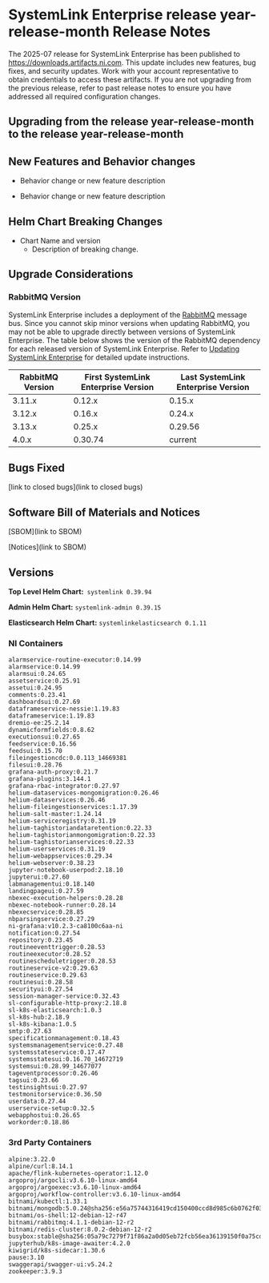 # SystemLink Enterprise release year-release-month Release Notes

The 2025-07 release for SystemLink Enterprise has been
published to <https://downloads.artifacts.ni.com>. This update includes new
features, bug fixes, and security updates. Work with your account representative
to obtain credentials to access these artifacts. If you are not upgrading from
the previous release, refer to past release notes to ensure you have addressed
all required configuration changes.

## Upgrading from the release year-release-month to the release year-release-month

<!-- Optional section to include comments and instructions needed to successfully upgrade from the previous release to the current release. If the only changes needed are already captured in Helm Chart Breaking Changes, this section is not needed. -->

## New Features and Behavior changes

- Behavior change or new feature description

- Behavior change or new feature description

## Helm Chart Breaking Changes

- Chart Name and version
  - Description of breaking change.

## Upgrade Considerations

### RabbitMQ Version

SystemLink Enterprise includes a deployment of the
[RabbitMQ](https://www.rabbitmq.com/) message bus. Since you cannot skip minor
versions when updating RabbitMQ, you may not be able to upgrade directly between
versions of SystemLink Enterprise. The table below shows the version of the
RabbitMQ dependency for each released version of SystemLink Enterprise. Refer to
[Updating SystemLink Enterprise](https://www.ni.com/docs/en-US/bundle/systemlink-enterprise/page/updating-systemlink-enterprise.html)
for detailed update instructions.

| RabbitMQ Version | First SystemLink Enterprise Version | Last SystemLink Enterprise Version |
| ---------------- | ----------------------------------- | ---------------------------------- |
| 3.11.x           | 0.12.x                              | 0.15.x                             |
| 3.12.x           | 0.16.x                              | 0.24.x                             |
| 3.13.x           | 0.25.x                              | 0.29.56                            |
| 4.0.x            | 0.30.74                             | current                            |

## Bugs Fixed

<!-- This section should link to the excel document that list customer facing bugs, fixed in the current release. The URL for the release (tag) should be used. -->

[link to closed bugs](link to closed bugs)

## Software Bill of Materials and Notices

<!-- This section should link to the directories containing notices and SBOM. The URL for the release (tag) should be used. -->

[SBOM](link to SBOM)

[Notices](link to SBOM)

## Versions

**Top Level Helm Chart:** `systemlink 0.39.94`

**Admin Helm Chart:** `systemlink-admin 0.39.15`

**Elasticsearch Helm Chart:** `systemlinkelasticsearch 0.1.11`

### NI Containers

```text
alarmservice-routine-executor:0.14.99
alarmservice:0.14.99
alarmsui:0.24.65
assetservice:0.25.91
assetui:0.24.95
comments:0.23.41
dashboardsui:0.27.69
dataframeservice-nessie:1.19.83
dataframeservice:1.19.83
dremio-ee:25.2.14
dynamicformfields:0.8.62
executionsui:0.27.65
feedservice:0.16.56
feedsui:0.15.70
fileingestioncdc:0.0.113_14669381
filesui:0.28.76
grafana-auth-proxy:0.21.7
grafana-plugins:3.144.1
grafana-rbac-integrator:0.27.97
helium-dataservices-mongomigration:0.26.46
helium-dataservices:0.26.46
helium-fileingestionservices:1.17.39
helium-salt-master:1.24.14
helium-serviceregistry:0.31.19
helium-taghistoriandataretention:0.22.33
helium-taghistorianmongomigration:0.22.33
helium-taghistorianservices:0.22.33
helium-userservices:0.31.19
helium-webappservices:0.29.34
helium-webserver:0.38.23
jupyter-notebook-userpod:2.18.10
jupyterui:0.27.60
labmanagementui:0.18.140
landingpageui:0.27.59
nbexec-execution-helpers:0.28.28
nbexec-notebook-runner:0.28.14
nbexecservice:0.28.85
nbparsingservice:0.27.29
ni-grafana:v10.2.3-ca8100c6aa-ni
notification:0.27.54
repository:0.23.45
routineeventtrigger:0.28.53
routineexecutor:0.28.52
routinescheduletrigger:0.28.53
routineservice-v2:0.29.63
routineservice:0.29.63
routinesui:0.28.58
securityui:0.27.54
session-manager-service:0.32.43
sl-configurable-http-proxy:2.18.8
sl-k8s-elasticsearch:1.0.3
sl-k8s-hub:2.18.9
sl-k8s-kibana:1.0.5
smtp:0.27.63
specificationmanagement:0.18.43
systemsmanagementservice:0.27.48
systemsstateservice:0.17.47
systemsstatesui:0.16.70_14672719
systemsui:0.28.99_14677077
tageventprocessor:0.26.46
tagsui:0.23.66
testinsightsui:0.27.97
testmonitorservice:0.36.50
userdata:0.27.44
userservice-setup:0.32.5
webapphostui:0.26.65
workorder:0.18.86
```

### 3rd Party Containers

```text
alpine:3.22.0
alpine/curl:8.14.1
apache/flink-kubernetes-operator:1.12.0
argoproj/argocli:v3.6.10-linux-amd64
argoproj/argoexec:v3.6.10-linux-amd64
argoproj/workflow-controller:v3.6.10-linux-amd64
bitnami/kubectl:1.33.1
bitnami/mongodb:5.0.24@sha256:e56a75744316419cd150400ccd8d985c6b0762f03c7a3b015f233524d043731f
bitnami/os-shell:12-debian-12-r47
bitnami/rabbitmq:4.1.1-debian-12-r2
bitnami/redis-cluster:8.0.2-debian-12-r2
busybox:stable@sha256:05a79c7279f71f86a2a0d05eb72fcb56ea36139150f0a75cd87e80a4272e4e39
jupyterhub/k8s-image-awaiter:4.2.0
kiwigrid/k8s-sidecar:1.30.6
pause:3.10
swaggerapi/swagger-ui:v5.24.2
zookeeper:3.9.3
```